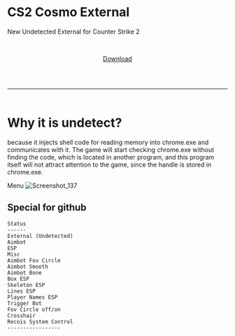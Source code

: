 # CS2 Cosmo External

New Undetected External for Counter Strike 2

  <p align="center"> [Download](https://github.com/marko-lil/cs2-cosmo-external/releases/tag/1.0.3) 
  <br>
  <hr style="border-radius: 2%; margin-top: 60px; margin-bottom: 60px;" noshade="" size="20" width="100%">
</p>

# Why it is undetect?
because it injects shell code for reading memory into chrome.exe and communicates with it.
   The game will start checking chrome.exe without finding the code, which is located in another
   program, and this program itself will not attract attention to the game, since the handle is stored
   in chrome.exe.

Menu
![Screenshot_137](https://github.com/marko-lil/cs2-cosmo-external/assets/169615933/82065947-2930-4976-8e34-015c5aeaa382)


## Special for github

 ```sh-session
 Status
 ------
External (Undetected)
Aimbot
ESP
Misc
Aimbot Fov Circle
Aimbot Smooth
Aimbot Bone
Box ESP
Skeleton ESP
Lines ESP
Player Names ESP
Trigger Bot
Fov Circle off/on
Crosshair
Recois System Control
 -----------------
```
